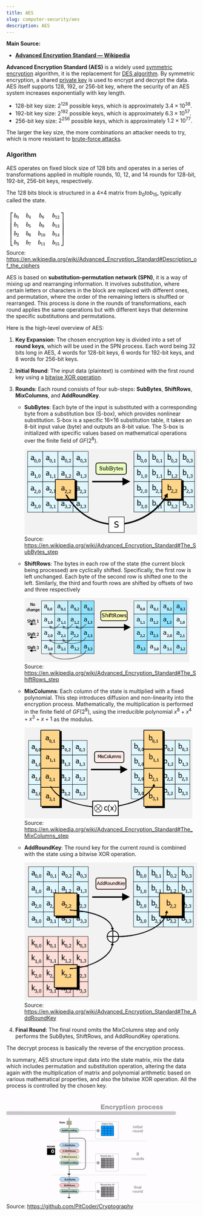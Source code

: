 ```yaml
---
title: AES
slug: computer-security/aes
description: AES
---
```


**Main Source:**

- **[Advanced Encryption Standard — Wikipedia](https://en.wikipedia.org/wiki/Advanced_Encryption_Standard)**

**Advanced Encryption Standard (AES)** is a widely used [symmetric encryption](/cs-notes/computer-security/encryption#symmetric--asymmetric-encryption) algorithm, it is the replacement for [DES algorithm](/cs-notes/computer-security/des). By symmetric encryption, a shared [private key](/cs-notes/computer-security/encryption#public--private-key) is used to encrypt and decrypt the data. AES itself supports 128, 192, or 256-bit key, where the security of an AES system increases exponentially with key length.

- 128-bit key size: $2^{128}$ possible keys, which is approximately $3.4 \times 10^{38}$.
- 192-bit key size: $2^{192}$ possible keys, which is approximately $6.3 \times 10^{57}$.
- 256-bit key size: $2^{256}$ possible keys, which is approximately $1.2 \times 10^{77}$.

The larger the key size, the more combinations an attacker needs to try, which is more resistant to [brute-force attacks](/cs-notes/computer-security/other-attack-and-exploit#brute-forcing).

### Algorithm

AES operates on fixed block size of 128 bits and operates in a series of transformations applied in multiple rounds, 10, 12, and 14 rounds for 128-bit, 192-bit, 256-bit keys, respectively.

The 128 bits block is structured in a 4×4 matrix from $b_{0} to b_{15}$, typically called the state.

![State matrix](./b-matrix.png)  
Source: https://en.wikipedia.org/wiki/Advanced_Encryption_Standard#Description_of_the_ciphers

AES is based on **substitution–permutation network (SPN)**, it is a way of mixing up and rearranging information. It involves substitution, where certain letters or characters in the block are replaced with different ones, and permutation, where the order of the remaining letters is shuffled or rearranged. This process is done in the rounds of transformations, each round applies the same operations but with different keys that determine the specific substitutions and permutations.

Here is the high-level overview of AES:

1. **Key Expansion**: The chosen encryption key is divided into a set of **round keys**, which will be used in the SPN process. Each word being 32 bits long in AES, 4 words for 128-bit keys, 6 words for 192-bit keys, and 8 words for 256-bit keys.

2. **Initial Round**: The input data (plaintext) is combined with the first round key using a [bitwise XOR operation](/cs-notes/computer-and-programming-fundamentals/bitwise-operation#xor).

3. **Rounds**: Each round consists of four sub-steps: **SubBytes**, **ShiftRows**, **MixColumns**, and **AddRoundKey**.

   - **SubBytes**: Each byte of the input is substituted with a corresponding byte from a substitution box (S-box), which provides nonlinear substitution. S-box is a specific 16×16 substitution table, it takes an 8-bit input value (byte) and outputs an 8-bit value. The S-box is initialized with specific values based on mathematical operations over the finite field of $GF(2^8)$.

     ![SubBytes step](./subbytes.png)  
      Source: https://en.wikipedia.org/wiki/Advanced_Encryption_Standard#The_SubBytes_step

   - **ShiftRows**: The bytes in each row of the state (the current block being processed) are cyclically shifted. Specifically, the first row is left unchanged. Each byte of the second row is shifted one to the left. Similarly, the third and fourth rows are shifted by offsets of two and three respectively

     ![ShiftRows step](./shiftrows.png)  
      Source: https://en.wikipedia.org/wiki/Advanced_Encryption_Standard#The_ShiftRows_step

   - **MixColumns**: Each column of the state is multiplied with a fixed polynomial. This step introduces diffusion and non-linearity into the encryption process. Mathematically, the multiplication is performed in the finite field of $GF(2^8)$, using the irreducible polynomial $x^8 + x^4 + x^3 + x + 1$ as the modulus.

     ![MixColumns step](./mixcolumns.png)  
      Source: https://en.wikipedia.org/wiki/Advanced_Encryption_Standard#The_MixColumns_step

   - **AddRoundKey**: The round key for the current round is combined with the state using a bitwise XOR operation.

     ![AddRoundKey step](./addroundkey.png)  
      Source: https://en.wikipedia.org/wiki/Advanced_Encryption_Standard#The_AddRoundKey

4. **Final Round**: The final round omits the MixColumns step and only performs the SubBytes, ShiftRows, and AddRoundKey operations.

The decrypt process is basically the reverse of the encryption process.

In summary, AES structure input data into the state matrix, mix the data which includes permutation and substitution operation, altering the data again with the multiplication of matrix and polynomial arithmetic based on various mathematical properties, and also the bitwise XOR operation. All the process is controlled by the chosen key.

![AES algorithm](./aes.gif)  
Source: https://github.com/PitCoder/Cryptography
